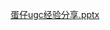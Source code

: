 [蛋仔ugc经验分享.pptx](https://snh48group.yuque.com/attachments/yuque/0/2024/pptx/43385223/1718619687560-ab113d95-297f-499b-a65e-6f6dffb51a28.pptx)

